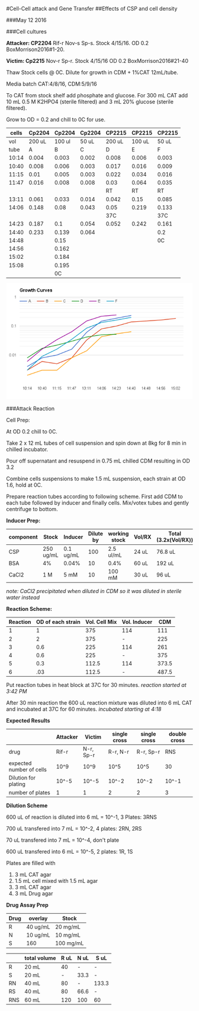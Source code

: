 #Cell-Cell attack and Gene Transfer
##Effects of CSP and cell density

###May 12 2016

###Cell cultures

**Attacker: CP2204** Rif-r Nov-s Sp-s. Stock 4/15/16. OD 0.2 BoxMorrison2016#1-20.

**Victim: Cp2215** Nov-r Sp-r. Stock 4/15/16 OD 0.2 BoxMorrison2016#21-40

Thaw Stock cells @ 0C. Dilute for growth in CDM + 1%CAT 12mL/tube.

Media batch CAT:4/8/16, CDM:5/9/16

To CAT from stock shelf add phosphate and glucose. For 300 mL CAT add 10 mL 0.5 M K2HPO4 (sterile filtered) and 3 mL 20% glucose (sterile filtered).

Grow to OD = 0.2 and chill to 0C for use.

| cells | Cp2204 | Cp2204 | Cp2204 | CP2215 | CP2215 | CP2215 |
|-------|--------|--------|--------|--------|--------|--------|
| vol   | 200 uL | 100 ul | 50 uL  | 200 uL | 100 uL | 50 uL  |
| tube  | A      | B      | C      | D      | E      | F      |
| 10:14 | 0.004  | 0.003  | 0.002  | 0.008  | 0.006  | 0.003  |
| 10:40 | 0.008  | 0.006  | 0.003  | 0.017  | 0.016  | 0.009  |
| 11:15 | 0.01   | 0.005  | 0.003  | 0.022  | 0.034  | 0.016  |
| 11:47 | 0.016  | 0.008  | 0.008  | 0.03   | 0.064  | 0.035  |
|       |        |        |        | RT     | RT     | RT     |
| 13:11 | 0.061  | 0.033  | 0.014  | 0.042  | 0.15   | 0.085  |
| 14:06 | 0.148  | 0.08   | 0.043  | 0.05   | 0.219  | 0.133  |
|       |        |        |        | 37C    |        | 37C    |
| 14:23 | 0.187  | 0.1    | 0.054  | 0.052  | 0.242  | 0.161  |
| 14:40 | 0.233  | 0.139  | 0.064  |        |        | 0.2    |
| 14:48 |        | 0.15   |        |        |        | 0C     |
| 14:56 |        | 0.162  |        |        |        |        |
| 15:02 |        | 0.184  |        |        |        |        |
| 15:08 |        | 0.195  |        |        |        |        |
|       |        | 0C     |        |        |        |        |

<img src="growth-curves.png" width="600" />

###Attack Reaction

Cell Prep:

At OD 0.2 chill to 0C.

Take 2 x 12 mL tubes of cell suspension and spin down at 8kg for 8 min in chilled incubator.

Pour off supernatant and resuspend in 0.75 mL chilled CDM resulting in OD 3.2

Combine cells suspensions to make 1.5 mL suspension, each strain at OD 1.6, hold at 0C.

Prepare reaction tubes according to following scheme. First add CDM to each tube followed by inducer and finally cells. Mix/votex tubes and gently centrifuge to bottom.

**Inducer Prep:**

| component | Stock     | Inducer   | Dilute by   | working stock | Vol/RX | Total (3.2x(Vol/RX)) |
|-----------|-----------|-----------|-------------|---------------|--------|----------------------|
| CSP       | 250 ug/mL | 0.1 ug/mL | 100         | 2.5 ul/mL     | 24 uL  | 76.8 uL              |
| BSA       | 4%        | 0.04%     | 10          | 0.4%          | 60 uL  | 192 uL               |
| CaCl2     | 1 M       | 5 mM      | 10          | 100 mM        | 30 uL   | 96 uL                |

*note: CaCl2 precipitated when diluted in CDM so it was diluted in sterile water instead*

**Reaction Scheme:**

| Reaction | OD of each strain | Vol. Cell Mix | Vol. Inducer | CDM   |
|----------|-------------------|---------------|--------------|-------|
| 1        | 1                 | 375           | 114          | 111   |
| 2        | 2                 | 375           | -            | 225   |
| 3        | 0.6               | 225           | 114          | 261   |
| 4        | 0.6               | 225           | -            | 375   |
| 5        | 0.3               | 112.5         | 114          | 373.5 |
| 6        | .03               | 112.5         | -            | 487.5 |

Put reaction tubes in heat block at 37C for 30 minutes. *reaction started at 3:42 PM*

After 30 min reaction the 600 uL reaction mixture was diluted into 6 mL CAT and incubated at 37C for 60 minutes. *incubated starting at 4:18*

**Expected Results**

|                          | Attacker | Victim    | single cross | single cross | double cross |
|--------------------------|----------|-----------|--------------|--------------|--------------|
| drug                     | Rif-r    | N-r, Sp-r | R-r, N-r     | R-r, Sp-r    | RNS          |
| expected number of cells | 10^9     | 10^9      | 10^5         | 10^5         | 30           |
| Dilution for plating     | 10^-5    | 10^-5     | 10^-2        | 10^-2        | 10^-1        |
| number of plates         | 1        | 1         | 2            | 2            | 3            |

**Dilution Scheme**

600 uL of reaction is diluted into 6 mL = 10^-1, 3 Plates: 3RNS

700 uL transfered into 7 mL = 10^-2, 4 plates: 2RN, 2RS

70 uL transfered into 7 mL = 10^-4, don't plate

600 uL transfered into 6 mL = 10^-5, 2 plates: 1R, 1S

Plates are filled with
1. 3 mL CAT agar
2. 1.5 mL cell mixed with 1.5 mL agar
3. 3 mL CAT agar
4. 3 mL Drug agar

**Drug Assay Prep**

| Drug | overlay  | Stock     |
|------|----------|-----------|
| R    | 40 ug/mL | 20 mg/mL  |
| N    | 10 ug/mL | 10 mg/mL  |
| S    | 160      | 100 mg/mL |

|     | total volume | R uL | N uL | S uL  |
|-----|--------------|------|------|-------|
| R   | 20 mL        | 40   | -    | -     |
| S   | 20 mL        | -    | 33.3 | -     |
| RN  | 40 mL        | 80   | -    | 133.3 |
| RS  | 40 mL        | 80   | 66.6 | -     |
| RNS | 60 mL        | 120  | 100  | 60    |
